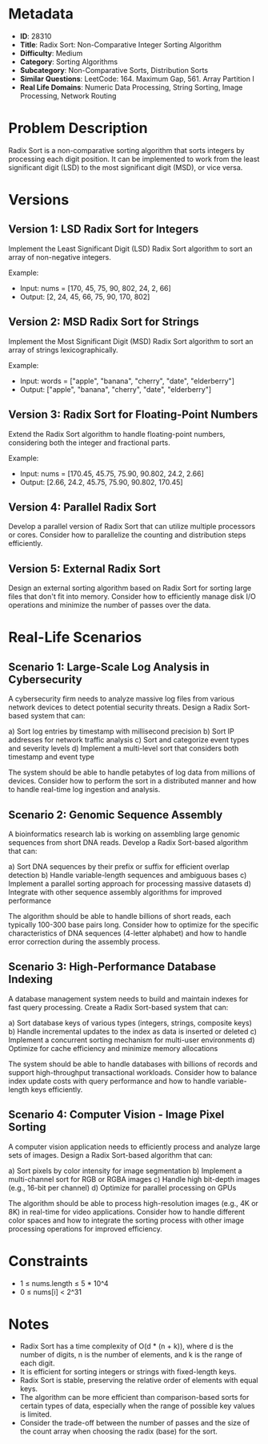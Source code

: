 # Metadata

- **ID**: 28310
- **Title**: Radix Sort: Non-Comparative Integer Sorting Algorithm
- **Difficulty**: Medium
- **Category**: Sorting Algorithms
- **Subcategory**: Non-Comparative Sorts, Distribution Sorts
- **Similar Questions**: LeetCode: 164. Maximum Gap, 561. Array Partition I
- **Real Life Domains**: Numeric Data Processing, String Sorting, Image Processing, Network Routing

# Problem Description

Radix Sort is a non-comparative sorting algorithm that sorts integers by processing each digit position. It can be implemented to work from the least significant digit (LSD) to the most significant digit (MSD), or vice versa.

# Versions

## Version 1: LSD Radix Sort for Integers

Implement the Least Significant Digit (LSD) Radix Sort algorithm to sort an array of non-negative integers.

Example:
- Input: nums = [170, 45, 75, 90, 802, 24, 2, 66]
- Output: [2, 24, 45, 66, 75, 90, 170, 802]

## Version 2: MSD Radix Sort for Strings

Implement the Most Significant Digit (MSD) Radix Sort algorithm to sort an array of strings lexicographically.

Example:
- Input: words = ["apple", "banana", "cherry", "date", "elderberry"]
- Output: ["apple", "banana", "cherry", "date", "elderberry"]

## Version 3: Radix Sort for Floating-Point Numbers

Extend the Radix Sort algorithm to handle floating-point numbers, considering both the integer and fractional parts.

Example:
- Input: nums = [170.45, 45.75, 75.90, 90.802, 24.2, 2.66]
- Output: [2.66, 24.2, 45.75, 75.90, 90.802, 170.45]

## Version 4: Parallel Radix Sort

Develop a parallel version of Radix Sort that can utilize multiple processors or cores. Consider how to parallelize the counting and distribution steps efficiently.

## Version 5: External Radix Sort

Design an external sorting algorithm based on Radix Sort for sorting large files that don't fit into memory. Consider how to efficiently manage disk I/O operations and minimize the number of passes over the data.

# Real-Life Scenarios

## Scenario 1: Large-Scale Log Analysis in Cybersecurity

A cybersecurity firm needs to analyze massive log files from various network devices to detect potential security threats. Design a Radix Sort-based system that can:

a) Sort log entries by timestamp with millisecond precision
b) Sort IP addresses for network traffic analysis
c) Sort and categorize event types and severity levels
d) Implement a multi-level sort that considers both timestamp and event type

The system should be able to handle petabytes of log data from millions of devices. Consider how to perform the sort in a distributed manner and how to handle real-time log ingestion and analysis.

## Scenario 2: Genomic Sequence Assembly

A bioinformatics research lab is working on assembling large genomic sequences from short DNA reads. Develop a Radix Sort-based algorithm that can:

a) Sort DNA sequences by their prefix or suffix for efficient overlap detection
b) Handle variable-length sequences and ambiguous bases
c) Implement a parallel sorting approach for processing massive datasets
d) Integrate with other sequence assembly algorithms for improved performance

The algorithm should be able to handle billions of short reads, each typically 100-300 base pairs long. Consider how to optimize for the specific characteristics of DNA sequences (4-letter alphabet) and how to handle error correction during the assembly process.

## Scenario 3: High-Performance Database Indexing

A database management system needs to build and maintain indexes for fast query processing. Create a Radix Sort-based system that can:

a) Sort database keys of various types (integers, strings, composite keys)
b) Handle incremental updates to the index as data is inserted or deleted
c) Implement a concurrent sorting mechanism for multi-user environments
d) Optimize for cache efficiency and minimize memory allocations

The system should be able to handle databases with billions of records and support high-throughput transactional workloads. Consider how to balance index update costs with query performance and how to handle variable-length keys efficiently.

## Scenario 4: Computer Vision - Image Pixel Sorting

A computer vision application needs to efficiently process and analyze large sets of images. Design a Radix Sort-based algorithm that can:

a) Sort pixels by color intensity for image segmentation
b) Implement a multi-channel sort for RGB or RGBA images
c) Handle high bit-depth images (e.g., 16-bit per channel)
d) Optimize for parallel processing on GPUs

The algorithm should be able to process high-resolution images (e.g., 4K or 8K) in real-time for video applications. Consider how to handle different color spaces and how to integrate the sorting process with other image processing operations for improved efficiency.

# Constraints

- 1 ≤ nums.length ≤ 5 * 10^4
- 0 ≤ nums[i] < 2^31

# Notes

- Radix Sort has a time complexity of O(d * (n + k)), where d is the number of digits, n is the number of elements, and k is the range of each digit.
- It is efficient for sorting integers or strings with fixed-length keys.
- Radix Sort is stable, preserving the relative order of elements with equal keys.
- The algorithm can be more efficient than comparison-based sorts for certain types of data, especially when the range of possible key values is limited.
- Consider the trade-off between the number of passes and the size of the count array when choosing the radix (base) for the sort.